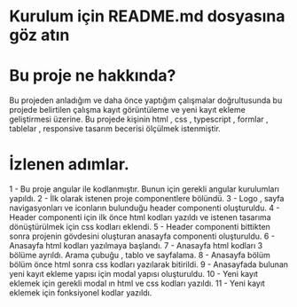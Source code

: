 # Kurulum için README.md dosyasına göz atın

# Bu proje ne hakkında?

Bu projeden anladığım ve daha önce yaptığım çalışmalar doğrultusunda bu projede belirtilen çalışma kayıt görüntüleme ve yeni kayıt ekleme geliştirmesi üzerine.
Bu projede kişinin html , css , typescript , formlar , tablelar , responsive tasarım becerisi ölçülmek istenmiştir.

# İzlenen adımlar.

1 - Bu proje angular ile kodlanmıştır. Bunun için gerekli angular kurulumları yapıldı.
2 - İlk olarak istenen proje componentlere bölündü.
3 - Logo , sayfa navigasyonları ve iconların bulunduğu header componenti oluşturuldu.
4 - Header componenti için ilk önce html kodları yazıldı ve istenen tasarıma dönüştürülmek için css kodları eklendi.
5 - Header componenti bittikten sonra projenin gövdesini oluşturan anasayfa componenti oluşturuldu.
6 - Anasayfa html kodları yazılmaya başlandı.
7 - Anasayfa html kodları 3 bölüme ayrıldı. Arama çubuğu , tablo ve sayfalama.
8 - Anasayfa bölüm bölüm önce html sonra css kodları yazılarak bitirildi.
9 - Anasayfada bulunan yeni kayıt ekleme yapısı için modal yapısı oluşturuldu.
10 - Yeni kayıt eklemek için gerekli modal ın html ve css kodları yazıldı.
11 - Yeni kayıt eklemek için fonksiyonel kodlar yazıldı.